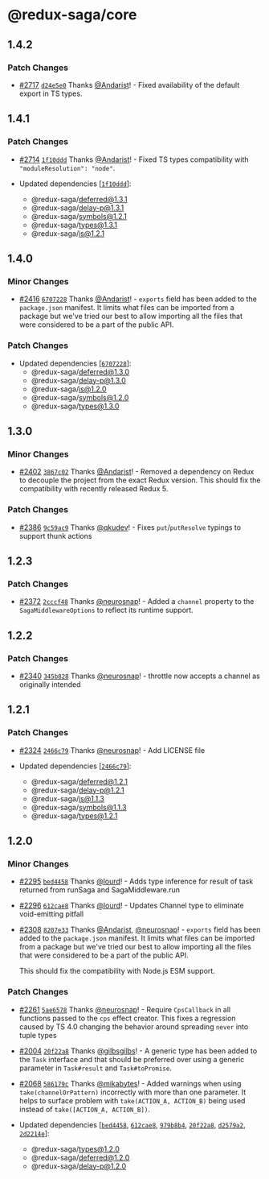 # @redux-saga/core

## 1.4.2

### Patch Changes

- [#2717](https://github.com/redux-saga/redux-saga/pull/2717) [`d24e5e0`](https://github.com/redux-saga/redux-saga/commit/d24e5e0c7dd0c56391e38e8bcec507202dff9cc0) Thanks [@Andarist](https://github.com/Andarist)! - Fixed availability of the default export in TS types.

## 1.4.1

### Patch Changes

- [#2714](https://github.com/redux-saga/redux-saga/pull/2714) [`1f10ddd`](https://github.com/redux-saga/redux-saga/commit/1f10ddd4452a0ad7813a7fcd82005377659db63d) Thanks [@Andarist](https://github.com/Andarist)! - Fixed TS types compatibility with `"moduleResolution": "node"`.

- Updated dependencies [[`1f10ddd`](https://github.com/redux-saga/redux-saga/commit/1f10ddd4452a0ad7813a7fcd82005377659db63d)]:
  - @redux-saga/deferred@1.3.1
  - @redux-saga/delay-p@1.3.1
  - @redux-saga/symbols@1.2.1
  - @redux-saga/types@1.3.1
  - @redux-saga/is@1.2.1

## 1.4.0

### Minor Changes

- [#2416](https://github.com/redux-saga/redux-saga/pull/2416) [`6707228`](https://github.com/redux-saga/redux-saga/commit/6707228c23c6cd8f54e4cde8d1fb1887c3831af1) Thanks [@Andarist](https://github.com/Andarist)! - `exports` field has been added to the `package.json` manifest. It limits what files can be imported from a package but we've tried our best to allow importing all the files that were considered to be a part of the public API.

### Patch Changes

- Updated dependencies [[`6707228`](https://github.com/redux-saga/redux-saga/commit/6707228c23c6cd8f54e4cde8d1fb1887c3831af1)]:
  - @redux-saga/deferred@1.3.0
  - @redux-saga/delay-p@1.3.0
  - @redux-saga/is@1.2.0
  - @redux-saga/symbols@1.2.0
  - @redux-saga/types@1.3.0

## 1.3.0

### Minor Changes

- [#2402](https://github.com/redux-saga/redux-saga/pull/2402) [`3867c02`](https://github.com/redux-saga/redux-saga/commit/3867c028881223424f15046058745e06b77b0187) Thanks [@Andarist](https://github.com/Andarist)! - Removed a dependency on Redux to decouple the project from the exact Redux version. This should fix the compatibility with recently released Redux 5.

### Patch Changes

- [#2386](https://github.com/redux-saga/redux-saga/pull/2386) [`9c59ac9`](https://github.com/redux-saga/redux-saga/commit/9c59ac93ec4389d6a1e98e46fc3cddb98523e589) Thanks [@qkudev](https://github.com/qkudev)! - Fixes `put`/`putResolve` typings to support thunk actions

## 1.2.3

### Patch Changes

- [#2372](https://github.com/redux-saga/redux-saga/pull/2372) [`2cccf48`](https://github.com/redux-saga/redux-saga/commit/2cccf480a8ef67680daf319893a690f0cb74ef9e) Thanks [@neurosnap](https://github.com/neurosnap)! - Added a `channel` property to the `SagaMiddlewareOptions` to reflect its runtime support.

## 1.2.2

### Patch Changes

- [#2340](https://github.com/redux-saga/redux-saga/pull/2340) [`345b828`](https://github.com/redux-saga/redux-saga/commit/345b828c721a95258a7fdfde0408fbb94de83f80) Thanks [@neurosnap](https://github.com/neurosnap)! - throttle now accepts a channel as originally intended

## 1.2.1

### Patch Changes

- [#2324](https://github.com/redux-saga/redux-saga/pull/2324) [`2466c79`](https://github.com/redux-saga/redux-saga/commit/2466c798a5f56a5015e61c8fdf0ef8f2a6a852a4) Thanks [@neurosnap](https://github.com/neurosnap)! - Add LICENSE file

- Updated dependencies [[`2466c79`](https://github.com/redux-saga/redux-saga/commit/2466c798a5f56a5015e61c8fdf0ef8f2a6a852a4)]:
  - @redux-saga/deferred@1.2.1
  - @redux-saga/delay-p@1.2.1
  - @redux-saga/is@1.1.3
  - @redux-saga/symbols@1.1.3
  - @redux-saga/types@1.2.1

## 1.2.0

### Minor Changes

- [#2295](https://github.com/redux-saga/redux-saga/pull/2295) [`bed4458`](https://github.com/redux-saga/redux-saga/commit/bed4458a79f21fd568a9d970968c9c8b8cbe1bf4) Thanks [@lourd](https://github.com/lourd)! - Adds type inference for result of task returned from runSaga and SagaMiddleware.run

* [#2296](https://github.com/redux-saga/redux-saga/pull/2296) [`612cae8`](https://github.com/redux-saga/redux-saga/commit/612cae81f0b8e6eb01b0b4c9ed961906be1fea98) Thanks [@lourd](https://github.com/lourd)! - Updates Channel type to eliminate void-emitting pitfall

- [#2308](https://github.com/redux-saga/redux-saga/pull/2308) [`8207e33`](https://github.com/redux-saga/redux-saga/commit/8207e33) Thanks [@Andarist](https://github.com/Andarist), [@neurosnap](https://github.com/neurosnap)! - `exports` field has been added to the `package.json` manifest. It limits what files can be imported from a package but we've tried our best to allow importing all the files that were considered to be a part of the public API.

  This should fix the compatibility with Node.js ESM support.

### Patch Changes

- [#2261](https://github.com/redux-saga/redux-saga/pull/2261) [`5ae6578`](https://github.com/redux-saga/redux-saga/commit/5ae657844ce7d18153ddf7c3deb14c2c7ed81088) Thanks [@neurosnap](https://github.com/neurosnap)! - Require `CpsCallback` in all functions passed to the `cps` effect creator. This fixes a regression caused by TS 4.0 changing the behavior around spreading `never` into tuple types

* [#2004](https://github.com/redux-saga/redux-saga/pull/2004) [`20f22a8`](https://github.com/redux-saga/redux-saga/commit/20f22a8edd3bc66c2373ad31fb2c81e9bfed435f) Thanks [@gilbsgilbs](https://github.com/gilbsgilbs)! - A generic type has been added to the `Task` interface and that should be preferred over using a generic parameter in `Task#result` and `Task#toPromise`.

- [#2068](https://github.com/redux-saga/redux-saga/pull/2068) [`586179c`](https://github.com/redux-saga/redux-saga/commit/586179c1b6183e320161d79d3709aa7f7ca2dde3) Thanks [@mikabytes](https://github.com/mikabytes)! - Added warnings when using `take(channelOrPattern)` incorrectly with more than one parameter. It helps to surface problem with `take(ACTION_A, ACTION_B)` being used instead of `take([ACTION_A, ACTION_B])`.

- Updated dependencies [[`bed4458`](https://github.com/redux-saga/redux-saga/commit/bed4458a79f21fd568a9d970968c9c8b8cbe1bf4), [`612cae8`](https://github.com/redux-saga/redux-saga/commit/612cae81f0b8e6eb01b0b4c9ed961906be1fea98), [`979b8b4`](https://github.com/redux-saga/redux-saga/commit/979b8b446f42e79a45c517b826cbddb89af8a54e), [`20f22a8`](https://github.com/redux-saga/redux-saga/commit/20f22a8edd3bc66c2373ad31fb2c81e9bfed435f), [`d2579a2`](https://github.com/redux-saga/redux-saga/commit/d2579a204c6fa75105a74c999542dfc331697c21), [`2d2214e`](https://github.com/redux-saga/redux-saga/commit/2d2214e9ca8949892c0a7a23ceef39fa32d13939)]:
  - @redux-saga/types@1.2.0
  - @redux-saga/deferred@1.2.0
  - @redux-saga/delay-p@1.2.0

